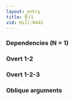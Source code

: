 ```yaml
---
layout: entry
title: སྔོ་√1
vid: Hill:0442
---
```

### Dependencies (N = 1)


### Overt 1-2


### Overt 1-2-3


### Oblique arguments
